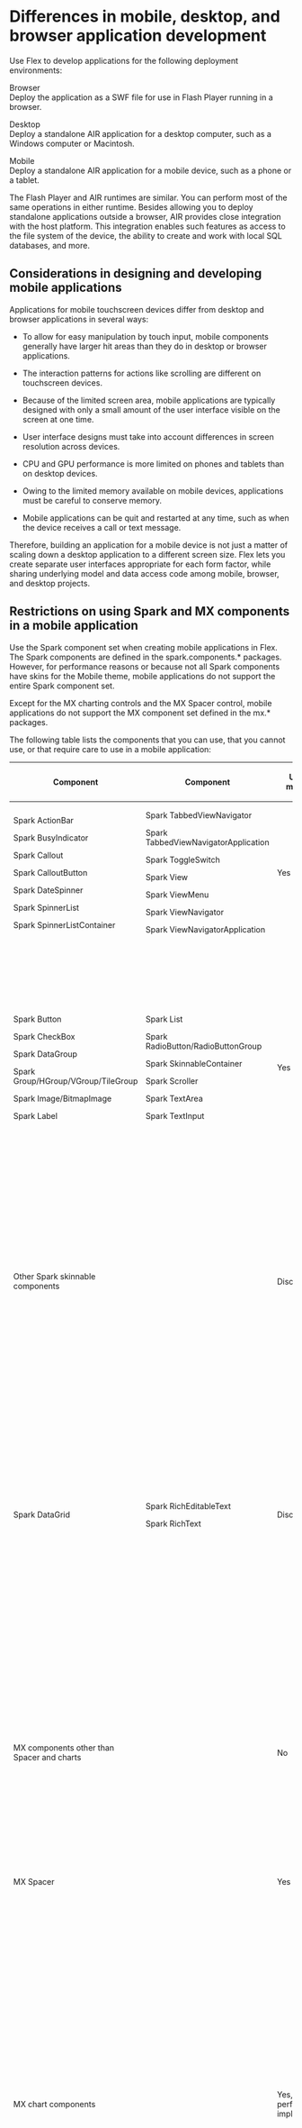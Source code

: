 # Differences in mobile, desktop, and browser application development

Use Flex to develop applications for the following deployment environments:

Browser  
Deploy the application as a SWF file for use in Flash Player running in a
browser.

Desktop  
Deploy a standalone AIR application for a desktop computer, such as a Windows
computer or Macintosh.

Mobile  
Deploy a standalone AIR application for a mobile device, such as a phone or a
tablet.

The Flash Player and AIR runtimes are similar. You can perform most of the same
operations in either runtime. Besides allowing you to deploy standalone
applications outside a browser, AIR provides close integration with the host
platform. This integration enables such features as access to the file system of
the device, the ability to create and work with local SQL databases, and more.

## Considerations in designing and developing mobile applications

Applications for mobile touchscreen devices differ from desktop and browser
applications in several ways:

- To allow for easy manipulation by touch input, mobile components generally
  have larger hit areas than they do in desktop or browser applications.

- The interaction patterns for actions like scrolling are different on
  touchscreen devices.

- Because of the limited screen area, mobile applications are typically designed
  with only a small amount of the user interface visible on the screen at one
  time.

- User interface designs must take into account differences in screen resolution
  across devices.

- CPU and GPU performance is more limited on phones and tablets than on desktop
  devices.

- Owing to the limited memory available on mobile devices, applications must be
  careful to conserve memory.

- Mobile applications can be quit and restarted at any time, such as when the
  device receives a call or text message.

Therefore, building an application for a mobile device is not just a matter of
scaling down a desktop application to a different screen size. Flex lets you
create separate user interfaces appropriate for each form factor, while sharing
underlying model and data access code among mobile, browser, and desktop
projects.

## Restrictions on using Spark and MX components in a mobile application

Use the Spark component set when creating mobile applications in Flex. The Spark
components are defined in the spark.components.\* packages. However, for
performance reasons or because not all Spark components have skins for the
Mobile theme, mobile applications do not support the entire Spark component set.

Except for the MX charting controls and the MX Spacer control, mobile
applications do not support the MX component set defined in the mx.\* packages.

The following table lists the components that you can use, that you cannot use,
or that require care to use in a mobile application:

<table>
<colgroup>
<col style="width: 25%" />
<col style="width: 25%" />
<col style="width: 25%" />
<col style="width: 25%" />
</colgroup>
<thead>
<tr class="header">
<th><p>Component</p></th>
<th><p>Component</p></th>
<th><p>Use in mobile?</p></th>
<th><p>Notes</p></th>
</tr>
</thead>
<tbody>
<tr class="odd">
<td><p>Spark ActionBar</p>
<p>Spark BusyIndicator</p>
<p>Spark Callout</p>
<p>Spark CalloutButton</p>
<p>Spark DateSpinner</p>
<p>Spark SpinnerList</p>
<p>Spark SpinnerListContainer</p></td>
<td><p>Spark TabbedViewNavigator</p>
<p>Spark TabbedViewNavigatorApplication</p>
<p>Spark ToggleSwitch</p>
<p>Spark View</p>
<p>Spark ViewMenu</p>
<p>Spark ViewNavigator</p>
<p>Spark ViewNavigatorApplication</p></td>
<td><p>Yes</p></td>
<td><p>These new components support mobile applications.</p></td>
</tr>
<tr class="even">
<td><p>Spark Button</p>
<p>Spark CheckBox</p>
<p>Spark DataGroup</p>
<p>Spark Group/HGroup/VGroup/TileGroup</p>
<p>Spark Image/BitmapImage</p>
<p>Spark Label</p></td>
<td><p>Spark List</p>
<p>Spark RadioButton/RadioButtonGroup</p>
<p>Spark SkinnableContainer</p>
<p>Spark Scroller</p>
<p>Spark TextArea</p>
<p>Spark TextInput</p></td>
<td><p>Yes</p></td>
<td><p>Most of these components have skins for the Mobile theme. Label,
Image, and BitmapImage can be used even though they do not have a mobile
skin.</p>
<p>Some Spark layout containers, such as Group and its subclasses, do
not have skins. Therefore, you can use them in a mobile
application.</p></td>
</tr>
<tr class="odd">
<td><p>Other Spark skinnable components</p></td>
<td> </td>
<td><p>Discouraged</p></td>
<td><p>Skinnable Spark components other than the ones listed above are
discouraged because they do not have a skin for the Mobile theme. If the
component does not have a skin for the Mobile theme, you can create one
for your application.</p></td>
</tr>
<tr class="even">
<td><p>Spark DataGrid</p></td>
<td><p>Spark RichEditableText</p>
<p>Spark RichText</p></td>
<td><p>Discouraged</p></td>
<td><p>These components are discouraged for performance reasons. While
you can use them in a mobile application, doing so can affect
performance.</p>
<p>For the DataGrid control, performance is based on the amount of data
that you render. For the RichEditableText and RichText controls,
performance is based on the amount of text, and the number of controls
in the application.</p></td>
</tr>
<tr class="odd">
<td><p>MX components other than Spacer and charts</p></td>
<td> </td>
<td><p>No</p></td>
<td><p>Mobile applications do not support MX components, such as the MX
Button, CheckBox, List, or DataGrid. These components correspond to the
Flex 3 components in the mx.controls.* and mx.containers.*
packages.</p></td>
</tr>
<tr class="even">
<td><p>MX Spacer</p></td>
<td> </td>
<td><p>Yes</p></td>
<td><p>Spacer does not use a skin, so it can be used in a mobile
application.</p></td>
</tr>
<tr class="odd">
<td><p>MX chart components</p></td>
<td> </td>
<td><p>Yes, but with performance implications</p></td>
<td><p>You can use the MX chart controls, such as the AreaChart and
BarChart, in a mobile application. The MX chart controls are in the
mx.charts.* packages.</p>
<p>However, performance on a mobile device can be less than optimal
depending on the size and type of charting data.</p>
<p>By default, Flash Builder does not include the MX components in the
library path of mobile projects. To use the MX charting components in an
application, add the mx.swc and charts.swc to your library
path.</p></td>
</tr>
</tbody>
</table>

The following Flex features are not supported in mobile applications:

- No support for drag-and-drop operations

- No support for the ToolTip control

- No support for RSLs

## Performance considerations with mobile applications

Owing to the performance constraints of mobile devices, some aspects of mobile
application development differ from development for browser and desktop
applications. Some performance considerations include the following:

- **Write item renderers in ActionScript**

  For mobile applications, you want list scrolling to have the highest
  performance possible. Write item renderers in ActionScript to achieve the
  highest performance. While you can write item renderers in MXML, your
  application performance can suffer.

  Flex provides two item renderers that are optimized for use in a mobile
  application:
  [spark.components.LabelItemRenderer](https://help.adobe.com/en_US/FlashPlatform/reference/actionscript/3/spark/components/LabelItemRenderer.html)
  and
  [spark.components.IconItemRenderer](https://help.adobe.com/en_US/FlashPlatform/reference/actionscript/3/spark/components/IconItemRenderer.html).
  For more information on these item renderers, see
  [Using a mobile item renderer with a Spark list-based control](https://web.archive.org/web/20150216025044mp_/http://help.adobe.com/en_US/flex/using/WS77c1dbb1bd80d3836663fb6012af31eb8a5-8000.html).

  For more information on creating custom item renderers in ActionScript, see
  [Custom Spark item renderers](https://web.archive.org/web/20150216025044mp_/http://help.adobe.com/en_US/flex/using/WS4bebcd66a74275c3-fc6548e124e49b51c4-8000.html).
  For more information on the differences between mobile and desktop item
  renderers, see
  [Differences between mobile and desktop item renderers](https://web.archive.org/web/20150216025044mp_/http://help.adobe.com/en_US/flex/using/WS684a1733bf2efe8a4bab272a129d72a6e2f-7ffe.html).

- **Use ActionScript and compiled FXG graphics or bitmaps to develop custom
  skins**

  The mobile skins shipped with Flex are written in ActionScript with compiled
  FXG graphics to provide the highest performance. You can write skins in MXML,
  but your application performance can suffer depending on the number of
  components that use MXML skins. For the highest performance, write skins in
  ActionScript and use compiled FXG graphics. For more information, see
  [Spark Skinning](https://web.archive.org/web/20150216025044mp_/http://help.adobe.com/en_US/flex/using/WS53116913-F952-4b21-831F-9DE85B647C8A.html)
  and
  [FXG and MXML graphics](https://web.archive.org/web/20150216025044mp_/http://help.adobe.com/en_US/flex/using/WS145DAB0B-A958-423f-8A01-12B679BA0CC7.html).

- **Use text input components that use StageText**

  When adding text input components such as TextInput and TextArea, use the
  defaults. These controls use StageText as the underlying mechanism for text
  input, which hooks into the native text input classes. This gives you better
  performance and access to native features such as auto-correction,
  auto-capitalization, text restriction, and custom soft keyboards.

  There are some drawbacks to using StageText including not being able to scroll
  the view that the controls are in. In addition, you can't use embedded fonts
  or use custom sizing for the StageText-based controls. If these are necessary,
  you can use text input controls based on the TextField class.

  For more information, see
  [Use text in a mobile application](../text/use-text-in-a-mobile-application.md).

- **Take care when using MX chart components in a mobile application**

  You can use the MX chart controls, such as the AreaChart and BarChart
  controls, in a mobile application. However, they can affect performance
  depending on the size and type of charting data.

![](../img/byline.png) Blogger Nahuel Foronda
[created a series of articles on Mobile ItemRenderer in ActionScript](https://web.archive.org/web/20150216025044mp_/http://www.asfusion.com/blog/entry/mobile-itemrenderer-in-actionscript-part-5).

![](../img/byline.png) Blogger Rich Tretola
[created a cookbook entry on Creating a List with an ItemRenderer for a mobile application](https://web.archive.org/web/20150216025044mp_/http://cookbooks.adobe.com/post_Creating_a_List_with_an_ItemRenderer-18852.html).
